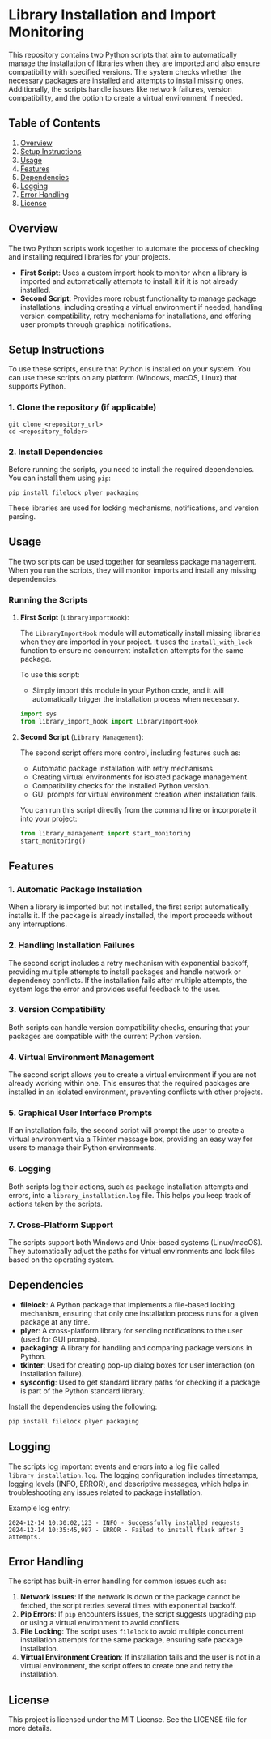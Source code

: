# Library Installation and Import Monitoring

This repository contains two Python scripts that aim to automatically manage the installation of libraries when they are imported and also ensure compatibility with specified versions. The system checks whether the necessary packages are installed and attempts to install missing ones. Additionally, the scripts handle issues like network failures, version compatibility, and the option to create a virtual environment if needed.

## Table of Contents

1. [Overview](#overview)
2. [Setup Instructions](#setup-instructions)
3. [Usage](#usage)
4. [Features](#features)
5. [Dependencies](#dependencies)
6. [Logging](#logging)
7. [Error Handling](#error-handling)
8. [License](#license)

## Overview

The two Python scripts work together to automate the process of checking and installing required libraries for your projects.

- **First Script**: Uses a custom import hook to monitor when a library is imported and automatically attempts to install it if it is not already installed. 
- **Second Script**: Provides more robust functionality to manage package installations, including creating a virtual environment if needed, handling version compatibility, retry mechanisms for installations, and offering user prompts through graphical notifications.

## Setup Instructions

To use these scripts, ensure that Python is installed on your system. You can use these scripts on any platform (Windows, macOS, Linux) that supports Python.

### 1. Clone the repository (if applicable)
   ```
   git clone <repository_url>
   cd <repository_folder>
   ```

### 2. Install Dependencies

Before running the scripts, you need to install the required dependencies. You can install them using `pip`:

```
pip install filelock plyer packaging
```

These libraries are used for locking mechanisms, notifications, and version parsing.

## Usage

The two scripts can be used together for seamless package management. When you run the scripts, they will monitor imports and install any missing dependencies.

### Running the Scripts

1. **First Script** (`LibraryImportHook`):

   The `LibraryImportHook` module will automatically install missing libraries when they are imported in your project. It uses the `install_with_lock` function to ensure no concurrent installation attempts for the same package.

   To use this script:
   - Simply import this module in your Python code, and it will automatically trigger the installation process when necessary.
   ```python
   import sys
   from library_import_hook import LibraryImportHook
   ```

2. **Second Script** (`Library Management`):

   The second script offers more control, including features such as:
   - Automatic package installation with retry mechanisms.
   - Creating virtual environments for isolated package management.
   - Compatibility checks for the installed Python version.
   - GUI prompts for virtual environment creation when installation fails.

   You can run this script directly from the command line or incorporate it into your project:
   ```python
   from library_management import start_monitoring
   start_monitoring()
   ```

## Features

### 1. **Automatic Package Installation**

   When a library is imported but not installed, the first script automatically installs it. If the package is already installed, the import proceeds without any interruptions.

### 2. **Handling Installation Failures**

   The second script includes a retry mechanism with exponential backoff, providing multiple attempts to install packages and handle network or dependency conflicts. If the installation fails after multiple attempts, the system logs the error and provides useful feedback to the user.

### 3. **Version Compatibility**

   Both scripts can handle version compatibility checks, ensuring that your packages are compatible with the current Python version.

### 4. **Virtual Environment Management**

   The second script allows you to create a virtual environment if you are not already working within one. This ensures that the required packages are installed in an isolated environment, preventing conflicts with other projects.

### 5. **Graphical User Interface Prompts**

   If an installation fails, the second script will prompt the user to create a virtual environment via a Tkinter message box, providing an easy way for users to manage their Python environments.

### 6. **Logging**

   Both scripts log their actions, such as package installation attempts and errors, into a `library_installation.log` file. This helps you keep track of actions taken by the scripts.

### 7. **Cross-Platform Support**

   The scripts support both Windows and Unix-based systems (Linux/macOS). They automatically adjust the paths for virtual environments and lock files based on the operating system.


## Dependencies

- **filelock**: A Python package that implements a file-based locking mechanism, ensuring that only one installation process runs for a given package at any time.
- **plyer**: A cross-platform library for sending notifications to the user (used for GUI prompts).
- **packaging**: A library for handling and comparing package versions in Python.
- **tkinter**: Used for creating pop-up dialog boxes for user interaction (on installation failure).
- **sysconfig**: Used to get standard library paths for checking if a package is part of the Python standard library.

Install the dependencies using the following:
```bash
pip install filelock plyer packaging
```

## Logging

The scripts log important events and errors into a log file called `library_installation.log`. The logging configuration includes timestamps, logging levels (INFO, ERROR), and descriptive messages, which helps in troubleshooting any issues related to package installation.

Example log entry:
```
2024-12-14 10:30:02,123 - INFO - Successfully installed requests
2024-12-14 10:35:45,987 - ERROR - Failed to install flask after 3 attempts.
```


## Error Handling

The script has built-in error handling for common issues such as:

1. **Network Issues**: If the network is down or the package cannot be fetched, the script retries several times with exponential backoff.
2. **Pip Errors**: If `pip` encounters issues, the script suggests upgrading `pip` or using a virtual environment to avoid conflicts.
3. **File Locking**: The script uses `filelock` to avoid multiple concurrent installation attempts for the same package, ensuring safe package installation.
4. **Virtual Environment Creation**: If installation fails and the user is not in a virtual environment, the script offers to create one and retry the installation.


## License

This project is licensed under the MIT License. See the LICENSE file for more details.
